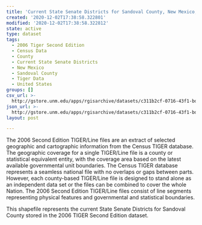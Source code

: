 ```yaml
---
title: 'Current State Senate Districts for Sandoval County, New Mexico, 2006se TIGER'
created: '2020-12-02T17:38:58.322801'
modified: '2020-12-02T17:38:58.322812'
state: active
type: dataset
tags:
  - 2006 Tiger Second Edition
  - Census Data
  - County
  - Current State Senate Districts
  - New Mexico
  - Sandoval County
  - Tiger Data
  - United States
groups: []
csv_url: >-
  http://gstore.unm.edu/apps/rgisarchive/datasets/c311b2cf-0716-43f1-bd32-78432d4e4faa/tgr2006se_sand_slducu.derived.csv
json_url: >-
  http://gstore.unm.edu/apps/rgisarchive/datasets/c311b2cf-0716-43f1-bd32-78432d4e4faa/tgr2006se_sand_slducu.derived.json
layout: post

---
```

The 2006 Second Edition TIGER/Line files are an extract of selected geographic and cartographic information from the Census TIGER database.  The geographic coverage for a single TIGER/Line file is a county or statistical equivalent entity, with the coverage area based on the latest available governmental unit boundaries. The Census TIGER database represents a seamless national file with no overlaps or gaps between parts.  However, each county-based TIGER/Line file is designed to stand alone as an independent data set or the files can be combined to cover the whole Nation.  The 2006 Second Edition  TIGER/Line files consist of line segments representing physical features and governmental and statistical boundaries.  

This shapefile represents the current State Senate Districts for Sandoval County stored in the 2006 TIGER Second Edition dataset.

